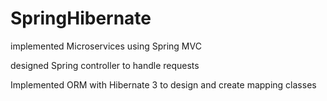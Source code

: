 # SpringHibernate

 implemented Microservices using Spring MVC

 designed Spring controller to handle requests

 Implemented ORM with Hibernate 3 to design and create mapping classes
